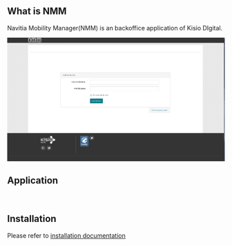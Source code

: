 

<h2>What is NMM</h2>

Navitia Mobility Manager(NMM) is an backoffice  application of Kisio DIgital.

![screnshot login page](docs/screenshot_nmm.png  "login page nmm")


<h2>Application</h2>
<br />




<h2>Installation</h2>

Please refer to [installation documentation](installation_nmm.md) 





